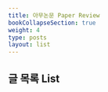 ```yaml
---
title: 아무논문 Paper Review
bookCollapseSection: true
weight: 4
type: posts
layout: list
---
```


## **글 목록 List** 

